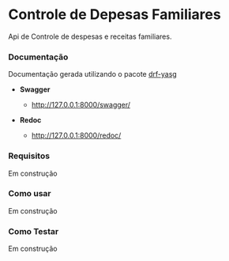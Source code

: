 # Controle de Depesas Familiares

Api de Controle de despesas e receitas familiares.

### Documentação

Documentação gerada utilizando o pacote [drf-yasg](https://drf-yasg.readthedocs.io/en/stable/)

- **Swagger**

  - http://127.0.0.1:8000/swagger/

- **Redoc**
  - http://127.0.0.1:8000/redoc/

### Requisitos

Em construção

### Como usar

Em construção

### Como Testar

Em construção
